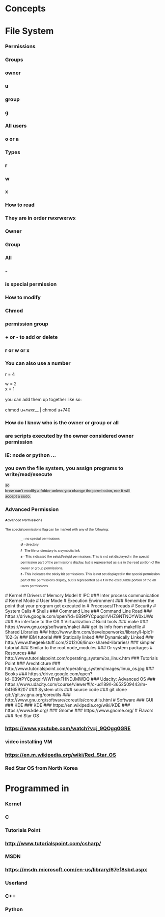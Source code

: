 # Concepts
# File System
### Permissions
### Groups
### owner
### u
### group
### g
### All users
### o or a
### Types
### r
### w
### x
### How to read
### They are in order rwxrwxrwx
### Owner
### Group
### All
### -
### is special permission
### How to modify
### Chmod
### permission group
### + or - to add or delete
### r or w or x
### You can also use a number
r = 4<div>w = 2</div><div>x = 1</div><div><br></div><div>you can add them up together like so:</div><div><br></div><div>chmod u+_rwxr___ | chmod u+740</div>
### How do I  know who is the owner or group or all
### are scripts executed by the owner considered owner permission 
### IE: node or python ...
### you own the file system, you assign programs to write/read/execute
<span style="color: rgb(79, 79, 79); font-family: Helvetica, 'Arial Unicode MS', sans-serif; font-size: 12px; font-weight: bold; line-height: 18px; text-align: center; white-space: pre-wrap; background-color: rgb(224, 224, 224);">so brew can't modify a folder unless you change the permission, nor it will accept a sudo.</span>
### Advanced Permission
<p style="margin-top: 10px; padding: 0px; line-height: 18px; font-family: Arial, Helvetica, sans-serif; font-size: 12px;"><strong><span style="font-size: 11px;"><span style="font-family: arial, helvetica, sans-serif;">Advanced Permissions</span></span></strong></p><p style="margin-top: 10px; padding: 0px; line-height: 18px; font-family: Arial, Helvetica, sans-serif; font-size: 12px;"><span style="font-size: 11px;"><span style="font-family: arial, helvetica, sans-serif;">The special permissions flag can be marked with any of the following:</span></span></p><ul style="margin-top: 10px; margin-left: 0px; line-height: 18px; list-style: none; font-family: Arial, Helvetica, sans-serif; font-size: 12px;"><li style="line-height: 19.2px; padding-left: 30px; background: url(&quot;../images/bullet.gif&quot;) 18px 7px no-repeat;"><span style="font-size: 11px;"><span style="font-family: arial, helvetica, sans-serif;"><strong>_</strong>&nbsp;- no special permissions</span></span></li><li style="line-height: 19.2px; padding-left: 30px; background: url(&quot;../images/bullet.gif&quot;) 18px 7px no-repeat;"><span style="font-size: 11px;"><span style="font-family: arial, helvetica, sans-serif;"><em><strong>d</strong></em>&nbsp;- directory</span></span></li><li style="line-height: 19.2px; padding-left: 30px; background: url(&quot;../images/bullet.gif&quot;) 18px 7px no-repeat;"><span style="font-size: 11px;"><span style="font-family: arial, helvetica, sans-serif;"><em><strong>l</strong>&nbsp;</em>- The file or directory is a symbolic link</span></span></li><li style="line-height: 19.2px; padding-left: 30px; background: url(&quot;../images/bullet.gif&quot;) 18px 7px no-repeat;"><span style="font-size: 11px;"><span style="font-family: arial, helvetica, sans-serif;"><em><strong>s</strong></em>&nbsp;- This indicated the setuid/setgid permissions. This is not set displayed in the special permission part of the permissions display, but is represented as a&nbsp;<strong>s</strong>&nbsp;in the read portion of the owner or group permissions.</span></span></li><li style="line-height: 19.2px; padding-left: 30px; background: url(&quot;../images/bullet.gif&quot;) 18px 7px no-repeat;"><span style="font-size: 11px;"><span style="font-family: arial, helvetica, sans-serif;"><em><strong>t</strong></em>&nbsp;- This indicates the sticky bit permissions. This is not set displayed in the special permission part of the permissions display, but is represented as a&nbsp;<strong>t</strong>&nbsp;in the executable portion of the all users permissions</span></span></li></ul>
# Kernel
# Drivers
# Memory Model
# IPC
### Inter process communication
# Kernel Mode
# User Mode
# Execution Environment
### Remember the point that your program get executed in
# Processes/Threads
# Security
# System Calls
# Shells
### Command Line
### Command Line Road
### https://drive.google.com/open?id=0B9tPYCpuqoIrVHZGNTNOYW0xUWs
### An interface to the OS
# Virtualization
# Build tools
### make
### https://www.gnu.org/software/make/
### get its info from makefile
# Shared Libraries
### http://www.ibm.com/developerworks/library/l-lpic1-102-3/
### IBM tutorial
### Statically linked
### Dynamically Linked
### http://www.thegeekstuff.com/2012/06/linux-shared-libraries/
### simpler tutorial 
### Similar to the root node_modules
### Or system packages
# Resources
### http://www.tutorialspoint.com/operating_system/os_linux.htm
### Tutorials Point
### Arechticture
### http://www.tutorialspoint.com/operating_system/images/linux_os.jpg
### Books
### https://drive.google.com/open?id=0B9tPYCpuqoIrWWFrekFHNDJMWDQ
### Udacity: Advanced OS
### https://www.udacity.com/course/viewer#!/c-ud189/l-3652509443/m-641659207
### System utils
### source code
### git clone git://git.sv.gnu.org/coreutils
### http://www.gnu.org/software/coreutils/coreutils.html
# Software
### GUI
### KDE
### KDE
### https://en.wikipedia.org/wiki/KDE
### https://www.kde.org/
### Gnome
### https://www.gnome.org/
# Flavors
### Red Star OS


### https://www.youtube.com/watch?v=j_9QOgg0GRE
### video installing VM
### https://en.m.wikipedia.org/wiki/Red_Star_OS
### Red Star OS from North Korea
# Programmed in
### Kernel
### C
### Tutorials Point
### http://www.tutorialspoint.com/csharp/
### MSDN
### https://msdn.microsoft.com/en-us/library/67ef8sbd.aspx
### Userland
### C++
### Python
